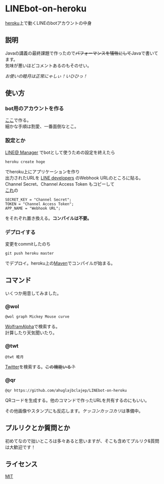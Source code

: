 # LINEbot-on-heroku
[heroku](https://www.heroku.com)上で動くLINEのbotアカウントの中身

## 説明
Javaの講義の最終課題で作ったので~~パフォーマンスを犠牲にして~~Javaで書いてます。  
気味が悪いほどコメントあるのもそのせい。

*お使いの睦月は正常にゃしぃ！いひひっ！*

## 使い方
### bot用のアカウントを作る
[ここ](https://business.line.me/ja/services/bot)で作る。  
細かな手順は割愛、一番面倒なとこ。

### 設定とか
[LINE@ Manager](https://admin-official.line.me) でbotとして使うための設定を終えたら  
```
heroku create hoge
```  
でheroku上にアプリケーションを作り  
出力されたURLを [LINE developers](https://developers.line.me/ba) のWebhook URLのところに貼る。  
Channel Secret、Channel Access Token もコピーして  
[これ](https://github.com/ahuglajbclajep/LINEbot-on-heroku/blob/master/src/main/java/mutuki/Receive.java)の   
```
SECRET_KEY = "Channel Secret";
TOKEN = "Channel Access Token";
APP_NAME = "Webhook URL";
```  
をそれぞれ置き換える。**コンパイルは不要。**

### デプロイする
変更をcommitしたのち  
```
git push heroku master
```  
でデプロイ。heroku上の[Maven](https://maven.apache.org)でコンパイルが始まる。

## コマンド
いくつか用意してみました。

### @wol
```
@wol graph Mickey Mouse curve
```  
[WolframAlpha](http://www.wolframalpha.com)で検索する。  
計算したり天気聞いたり。

### @twt
```
@twt 睦月
```  
[Twitter](https://twitter.com)を検索する。~~この機能いる？~~

### @qr
```
@qr https://github.com/ahuglajbclajep/LINEbot-on-heroku
```  
QRコードを生成する。他のコマンドで作ったURLを共有するのにもいい。

その他画像やスタンプにも反応します。*ケッコンカッコカリ*は準備中。

## プルリクとか質問とか
初めてなので拙いところは多々あると思いますが、そこも含めてプルリク&質問は大歓迎です！

## ライセンス
[MIT](https://github.com/ahuglajbclajep/LINEbot-on-heroku/blob/master/LICENSE)